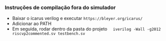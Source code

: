 ### Instruções de compilação fora do simulador
- Baixar o ícarus verilog e executar
```https://bleyer.org/icarus/```
- Adicionar ao PATH
- Em seguida, rodar dentro da pasta do projeto
```  iverilog -Wall -g2012 riscvp2commented.sv testbench.sv```
